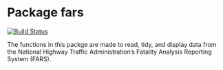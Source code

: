 # Package fars

 [![Build Status](https://travis-ci.org/cmoten/fars.svg?branch=master)](https://travis-ci.org/cmoten/fars)
 
The functions in this packge are made to read, tidy, and display data from the National Highway Traffic Administration’s Fatality Analysis Reporting System (FARS).
